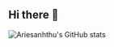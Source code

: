 ## Hi there 👋

<!--
**ariesanhthu/ariesanhthu** is a ✨ _special_ ✨ repository because its `README.md` (this file) appears on your GitHub profile.

Here are some ideas to get you started:

- 🔭 I’m currently working on ...
- 🌱 I’m currently learning ...
- 👯 I’m looking to collaborate on ...
- 🤔 I’m looking for help with ...
- 💬 Ask me about ...
- 📫 How to reach me: ...
- 😄 Pronouns: ...
- ⚡ Fun fact: ...
-->
![Ariesanhthu's GitHub stats](https://github-readme-stats.vercel.app/api?username=ariesanhthu&show_icons=true&theme=tokyonight)
